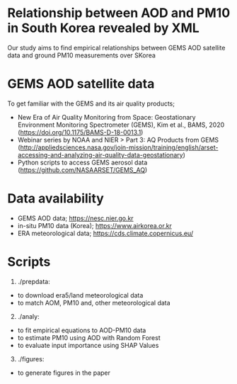 # Relationship between AOD and PM10 in South Korea revealed by XML

Our study aims to find empirical relationships between GEMS AOD satellite data and ground PM10 measurements over SKorea

# GEMS AOD satellite data

To get familiar with the GEMS and its air quality products; 

- New Era of Air Quality Monitoring from Space: Geostationary Environment Monitoring Spectrometer (GEMS), Kim et al., BAMS, 2020
(https://doi.org/10.1175/BAMS-D-18-0013.1)
- Webinar series by NOAA and NIER > Part 3: AQ Products from GEMS
(http://appliedsciences.nasa.gov/join-mission/training/english/arset-accessing-and-analyzing-air-quality-data-geostationary)
- Python scripts to access GEMS aerosol data
(https://github.com/NASAARSET/GEMS_AQ)


# Data availability

- GEMS AOD data; https://nesc.nier.go.kr
- in-situ PM10 data (Korea); https://www.airkorea.or.kr
- ERA meteorological data; https://cds.climate.copernicus.eu/


# Scripts
1. ./prepdata: 
 - to download era5/land meteorological data
 - to match AOM, PM10 and, other meteorological data

2. ./analy:
 - to fit empirical equations to AOD-PM10 data 
 - to estimate PM10 using AOD with Random Forest
 - to evaluate input importance using SHAP Values

3. ./figures:
 - to generate figures in the paper
